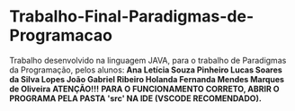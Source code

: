 # Trabalho-Final-Paradigmas-de-Programacao

Trabalho desenvolvido na linguagem JAVA, para o trabalho de Paradigmas da Programação, pelos alunos: 
**Ana Letícia Souza Pinheiro
Lucas Soares da Silva Lopes
João Gabriel Ribeiro Holanda
Fernanda Mendes Marques de Oliveira**
**ATENÇÃO!!!**
**PARA O FUNCIONAMENTO CORRETO, ABRIR O PROGRAMA PELA PASTA 'src' NA IDE (VSCODE RECOMENDADO).**
